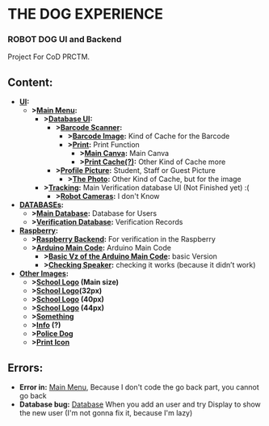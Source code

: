 # THE DOG EXPERIENCE
### ROBOT DOG UI and Backend

Project For CoD PRCTM.


## Content:

 - **[UI]():**
     - **>[Main Menu](start_menu.py):**
         - **>[Database UI](law_and_order.py):**
             - **>[Barcode Scanner](bar_code.py):**
                 - **>[Barcode Image](barcode.png):** Kind of Cache for the Barcode
                 - **>[Print](click_here.py):** Print Function
                     - **>[Main Canva](print_ident_color.py):** Main Canva
                     - **>[Print Cache(?)](canvas.png):** Other Kind of Cache more
             - **>[Profile Picture](photo.py):** Student, Staff or Guest Picture
                 - **>[The Photo](photo.png):** Other Kind of Cache, but for the image
         - **>[Tracking](verification_tracking.py):** Main Verification database UI (Not Finished yet) :(
             - **>[Robot Cameras](robot_tracking):** I don't Know
 - **[DATABASEs]():**
     - **>[Main Database](db_identity.py):** Database for Users
     - **>[Verification Database](db_identity_verification.py):** Verification Records 
 - **[Raspberry]():**
     - **>[Raspberry Backend](raspi_exe.py):** For verification in the Raspberry
     - **>[Arduino Main Code](rastpi_to_arduino.ino):** Arduino Main Code
         - **>[Basic Vz of the Arduino Main Code](rastpi-basic_complete.ino):** basic Version
         - **>[Checking Speaker](bocina.ino):** checking it works (because it didn’t work)
 - **[Other Images]():**
     - **>[School Logo](BHS.png) (Main size)**
     - **>[School Logo](BHS(32px).png )(32px)**
     - **>[School Logo](BHS(40px).png) (40px)**
     - **>[School Logo](BHS(44px).png) (44px)**
     - **>[Something](boring_text.png)**
     - **>[Info](info-24.png) (?)**
     - **>[Police Dog](police_dog002.jpg)**
     - **>[Print Icon](printer-24.png)**

## Errors:
 - **Error in:** [Main Menu](start_menu.py), Because I don't code the go back part, you cannot go back
 - **Database bug:** [Database](law_and_order.py) When you add an user and try Display to show the new user (I'm not gonna fix it, because I'm lazy)

